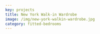 ```yaml
---
key: projects
title: New York Walk-in Wardrobe
image: /img/new-york-walkin-wardrobe.jpg
category: fitted-bedrooms
---
```


